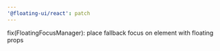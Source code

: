 ```yaml
---
'@floating-ui/react': patch
---
```


fix(FloatingFocusManager): place fallback focus on element with floating props
